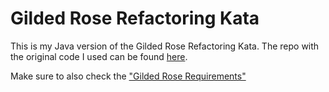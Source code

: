 # Gilded Rose Refactoring Kata

This is my Java version of the Gilded Rose Refactoring Kata. The repo with the original code I used can be found [here](https://github.com/emilybache/GildedRose-Refactoring-Kata). 

Make sure to also check the ["Gilded Rose Requirements"](https://github.com/emilybache/GildedRose-Refactoring-Kata/tree/master/GildedRoseRequirements.txt) 